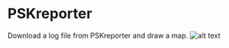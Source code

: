# PSKreporter
Download a log file from PSKreporter and draw a map.
![alt text](http://spinorlab.matrix.jp/en/wp-content/uploads/2018/12/Screen-Shot-2018-12-30-at-21.06.14.png)
